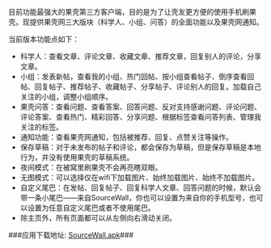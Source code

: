 目前功能最强大的果壳第三方客户端，目的是为了让壳友更方便的使用手机刷果壳。现提供果壳网三大版块（科学人、小组、问答）的全面功能以及果壳网通知。

当前版本功能点如下：

- 科学人：查看文章、评论文章、收藏文章、推荐文章，回复别人的评论，分享文章。
- 小组：发表新帖，查看我的小组、热门回帖、按小组查看帖子、倒序查看回帖、回复帖子、推荐帖子、收藏帖子、分享帖子、评论别人的回复。加载自己关注的小组，调整小组顺序。
- 果壳问答：查看问题、查看答案、回答问题、反对支持感谢问题、评论问题、评论答案、查看热门、精彩回答、分享问题、根据标签查看问答列表、管理我关注的标签。
- 通知功能：查看果壳网通知，包括被推荐、回复、点赞关注等操作。
- 保存草稿：对于未发布的帖子和评论，都会保存为草稿，但是保存草稿是本地行为，并没有使用果壳的草稿系统。
- 夜间模式：在被窝里刷果壳不会再亮瞎双眼。
- 无图模式：可以选择仅在wifi下加载图片、始终加载图片、始终不加载图片。
- 自定义尾巴：在发帖、回复帖子、回复科学人文章、回答问题的时候，默认会带一条小尾巴——来自SourceWall，你也可以设置为来自你的手机型号，也可以设置为任意自定义尾巴或者不使用尾巴。
- 除主页外，所有页面都可以从左侧向右滑动关闭。


###应用下载地址: [SourceWall.apk](http://openbox.mobilem.360.cn/index/d/sid/2701815)###
